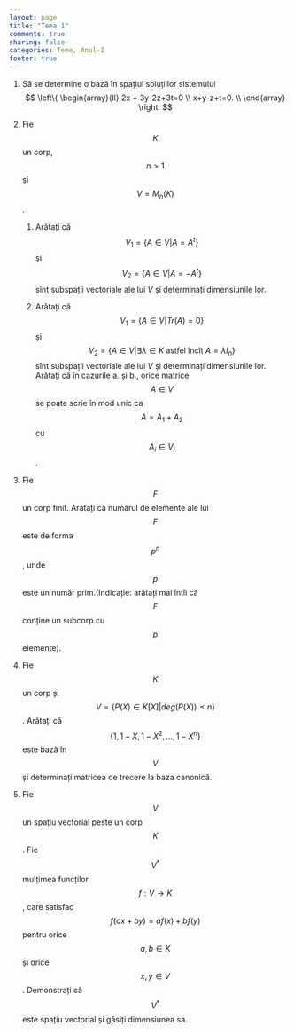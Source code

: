 ```yaml
---
layout: page
title: "Tema 1"
comments: true
sharing: false
categories: Teme, Anul-I
footer: true
---
```


1. Să se determine o bază în spațiul soluțiilor sistemului
$$
\left\{ \begin{array}{ll} 2x + 3y-2z+3t=0 \\
                          x+y-z+t=0. \\
\end{array} \right.
$$

2. Fie $$K$$ un corp, $$n >1$$ și $$V=M_n(K)$$.

   1. Arătați că $$V_1 = \{ A \in V | A=A^t \}$$ și $$V_2 = \{ A \in V | A = -A^t \}$$ sînt
      subspații vectoriale ale lui $V$ și determinați dimensiunile lor.
   
   2. Arătați că $$V_1 = \{A \in V | Tr(A)=0\}$$ și $$V_2=\{A \in V | \exists \lambda
      \in K \text{ astfel încît } A=\lambda I_n \}$$ sînt
      subspații vectoriale ale lui $V$ și determinați dimensiunile lor.
Arătați că în cazurile a. și b., orice matrice $$A \in V$$ se poate scrie în mod
unic ca $$A=A_1+A_2$$ cu $$A_i \in V_i$$.

3. Fie $$F$$ un corp finit. Arătați că numărul de elemente ale lui $$F$$ este de
   forma $$p^n$$, unde $$p$$ este un număr prim.(Indicație: arătați mai întîi că
   $$F$$ conține un subcorp cu $$p$$ elemente).

4. Fie $$K$$ un corp și $$V=\{P(X) \in K[X] | deg(P(X)) \leq n\}$$. Arătați că
   $$\{1,1-X,1-X^2,\dots,1-X^n\}$$ este bază în $$V$$ și determinați matricea de
   trecere la baza canonică.

5. Fie $$V$$ un spațiu vectorial peste un corp $$K$$. Fie $$V^*$$ mulțimea
   funcților $$f:V \to K$$, care satisfac $$f(ax+by)=af(x)+bf(y)$$ pentru orice
   $$a,b \in K$$ și orice $$x,y \in V$$. Demonstrați că $$V^*$$ este spațiu
   vectorial și găsiți dimensiunea sa.
